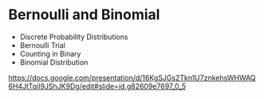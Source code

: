 # Bernoulli and Binomial
* Discrete Probability Distributions
* Bernoulli Trial
* Counting in Binary
* Binomial Distribution




https://docs.google.com/presentation/d/16KgSJGs2Tkn1U7znkehsWHWAQ6H4JtTqiI9JShJK9Dg/edit#slide=id.g82609e7697_0_5